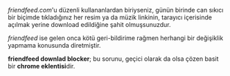 *friendfeed.com*'u düzenli kullananlardan biriyseniz, günün birinde can sıkıcı bir biçimde tıkladığınız her resim ya da müzik linkinin, tarayıcı içerisinde açılmak yerine download edildiğine şahit olmuşsunuzdur.

*friendfeed* ise gelen onca kötü geri-bildirime rağmen herhangi bir değişiklik yapmama konusunda diretmiştir.

**friendfeed downlad blocker**; bu sorunu, geçici olarak da olsa çözen basit bir **chrome eklentisi**dir.